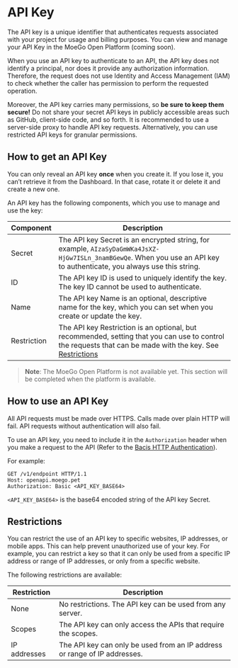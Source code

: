 # API Key

The API key is a unique identifier that authenticates requests associated with your project for usage and billing purposes. You can view and manage your API Key in the MoeGo Open Platform (coming soon).

When you use an API key to authenticate to an API, the API key does not identify a principal, nor does it provide any authorization information. Therefore, the request does not use Identity and Access Management (IAM) to check whether the caller has permission to perform the requested operation. 

Moreover, the API key carries many permissions, so **be sure to keep them secure!** Do not share your secret API keys in publicly accessible areas such as GitHub, client-side code, and so forth. It is recommended to use a server-side proxy to handle API key requests. Alternatively, you can use restricted API keys for granular permissions.

## How to get an API Key

You can only reveal an API key **once** when you create it. If you lose it, you can’t retrieve it from the Dashboard. In that case, rotate it or delete it and create a new one.

An API key has the following components, which you use to manage and use the key:

| Component   | Description                                                                                                                                                                |
|-------------|----------------------------------------------------------------------------------------------------------------------------------------------------------------------------|
| Secret      | The API key Secret is an encrypted string, for example, `AIzaSyDaGmWKa4JsXZ-HjGw7ISLn_3namBGewQe`. When you use an API key to authenticate, you always use this string.    |
| ID          | The API key ID is used to uniquely identify the key. The key ID cannot be used to authenticate.                                                                            |
| Name        | The API key Name is an optional, descriptive name for the key, which you can set when you create or update the key.                                                        |
| Restriction | The API key Restriction is an optional, but recommended, setting that you can use to control the requests that can be made with the key. See [Restrictions](#restrictions) |

> **Note**: The MoeGo Open Platform is not available yet. This section will be completed when the platform is available.

## How to use an API Key

All API requests must be made over HTTPS. Calls made over plain HTTP will fail. API requests without authentication will also fail.

To use an API key, you need to include it in the `Authorization` header when you make a request to the API (Refer to the [Bacis HTTP Authentication](https://datatracker.ietf.org/doc/html/rfc7617)).

For example:

```https
GET /v1/endpoint HTTP/1.1
Host: openapi.moego.pet
Authorization: Basic <API_KEY_BASE64>
```

`<API_KEY_BASE64>` is the base64 encoded string of the API key Secret.

## Restrictions

You can restrict the use of an API key to specific websites, IP addresses, or mobile apps. This can help prevent unauthorized use of your key. For example, you can restrict a key so that it can only be used from a specific IP address or range of IP addresses, or only from a specific website.

The following restrictions are available:

| Restriction  | Description                                                               |
|--------------|---------------------------------------------------------------------------|
| None         | No restrictions. The API key can be used from any server.                 |
| Scopes       | The API key can only access the APIs that require the scopes.             |
| IP addresses | The API key can only be used from an IP address or range of IP addresses. |
